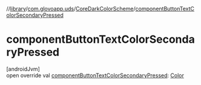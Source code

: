 //[library](../../../index.md)/[com.glovoapp.uds](../index.md)/[CoreDarkColorScheme](index.md)/[componentButtonTextColorSecondaryPressed](component-button-text-color-secondary-pressed.md)

# componentButtonTextColorSecondaryPressed

[androidJvm]\
open override val [componentButtonTextColorSecondaryPressed](component-button-text-color-secondary-pressed.md): [Color](https://developer.android.com/reference/kotlin/androidx/compose/ui/graphics/Color.html)
